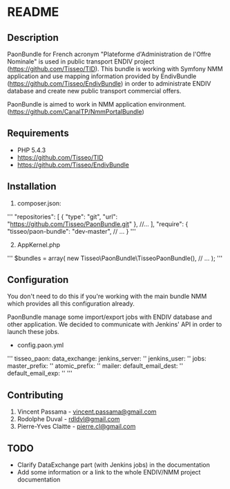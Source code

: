 README
======

Description
-----------

PaonBundle for French acronym "Plateforme d'Administration de l'Offre Nominale"
is used in public transport ENDIV project (https://github.com/Tisseo/TID).
This bundle is working with Symfony NMM application and use mapping information
provided by EndivBundle (https://github.com/Tisseo/EndivBundle) in order to
administrate ENDIV database and create new public transport commercial offers.

PaonBundle is aimed to work in NMM application environment.
(https://github.com/CanalTP/NmmPortalBundle)

Requirements
------------

- PHP 5.4.3
- https://github.com/Tisseo/TID
- https://github.com/Tisseo/EndivBundle

Installation
------------

1. composer.json:

'''
    "repositories": [
        {
            "type": "git",
            "url": "https://github.com/Tisseo/PaonBundle.git"
        },
        //...
    ],
    "require": {
        "tisseo/paon-bundle": "dev-master",
        // ...
    }
'''

2. AppKernel.php

'''
    $bundles = array(
        new Tisseo\PaonBundle\TisseoPaonBundle(),
        // ...
    );
'''

Configuration
-------------

You don't need to do this if you're working with the main bundle NMM which
provides all this configuration already.

PaonBundle manage some import/export jobs with ENDIV database and other application.
We decided to communicate with Jenkins' API in order to launch these jobs.

- config.paon.yml

'''
tisseo_paon:
    data_exchange:
        jenkins_server: ''
        jenkins_user: ''
        jobs:
            master_prefix: ''
            atomic_prefix: ''
    mailer:
        default_email_dest: ''
        default_email_exp: ''
'''

Contributing
------------

1. Vincent Passama - vincent.passama@gmail.com
2. Rodolphe Duval - rdldvl@gmail.com
3. Pierre-Yves Claitte - pierre.cl@gmail.com

TODO
----

- Clarify DataExchange part (with Jenkins jobs) in the documentation
- Add some information or a link to the whole ENDIV/NMM project documentation
